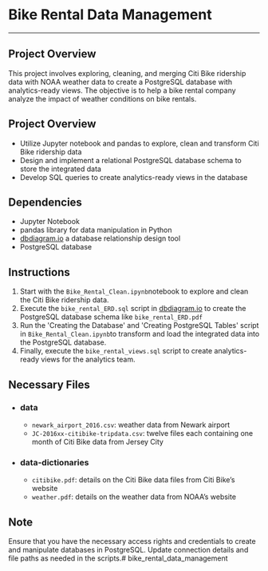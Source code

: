 # Bike Rental Data Management
---
## Project Overview
This project involves exploring, cleaning, and merging Citi Bike ridership data with NOAA weather data to create a PostgreSQL database with analytics-ready views. The objective is to help a bike rental company analyze the impact of weather conditions on bike rentals. 

## Project Overview
* Utilize Jupyter notebook and pandas to explore, clean and transform Citi Bike ridership data
* Design and implement a relational PostgreSQL database schema to store the integrated data
* Develop SQL queries to create analytics-ready views in the database

## Dependencies
* Jupyter Notebook
* pandas library for data manipulation in Python
* [dbdiagram.io](https://dbdiagram.io) a database relationship design tool
* PostgreSQL database

## Instructions
1. Start with the `Bike_Rental_Clean.ipynb`notebook to explore and clean the Citi Bike ridership data.
2. Execute the `bike_rental_ERD.sql` script in [dbdiagram.io](https://dbdiagram.io) to create the PostgreSQL database schema like `bike_rental_ERD.pdf`
3. Run the 'Creating the Database' and 'Creating PostgreSQL Tables' script in `Bike_Rental_Clean.ipynb`to transform and load the integrated data into the PostgreSQL database.
4. Finally, execute the `bike_rental_views.sql` script to create analytics-ready views for the analytics team.

## Necessary Files

* ### data
	* `newark_airport_2016.csv`: weather data from Newark airport
	* `JC-2016xx-citibike-tripdata.csv`: twelve files each containing one month of Citi Bike data from Jersey City

* ### data-dictionaries
	* `citibike.pdf`: details on the Citi Bike data files from Citi Bike’s website
	* `weather.pdf`: details on the weather data from NOAA’s website

## Note
Ensure that you have the necessary access rights and credentials to create and manipulate databases in PostgreSQL. Update connection details and file paths as needed in the scripts.# bike_rental_data_management
